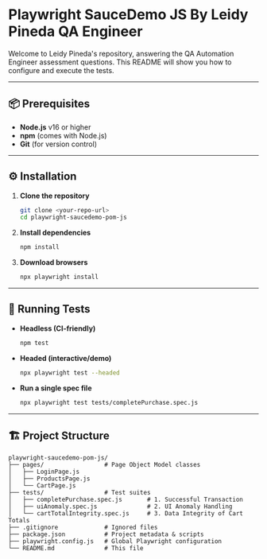 # Playwright SauceDemo JS By Leidy Pineda QA Engineer

Welcome to Leidy Pineda's repository, answering the QA Automation Engineer assessment questions. This README will show you how to configure and execute the tests.

---

## 📦 Prerequisites

* **Node.js** v16 or higher
* **npm** (comes with Node.js)
* **Git** (for version control)

---

## ⚙️ Installation

1. **Clone the repository**

   ```bash
   git clone <your-repo-url>
   cd playwright-saucedemo-pom-js
   ```

2. **Install dependencies**

   ```bash
   npm install
   ```

3. **Download browsers**

   ```bash
   npx playwright install
   ```

---

## 🚀 Running Tests

* **Headless (CI-friendly)**

  ```bash
  npm test
  ```

* **Headed (interactive/demo)**

  ```bash
  npx playwright test --headed
  ```

* **Run a single spec file**

  ```bash
  npx playwright test tests/completePurchase.spec.js
  ```

---

## 🏗 Project Structure

```
playwright-saucedemo-pom-js/
├── pages/                 # Page Object Model classes
│   ├── LoginPage.js
│   ├── ProductsPage.js
│   └── CartPage.js
├── tests/                 # Test suites
│   ├── completePurchase.spec.js       # 1. Successful Transaction
│   ├── uiAnomaly.spec.js              # 2. UI Anomaly Handling
│   └── cartTotalIntegrity.spec.js     # 3. Data Integrity of Cart Totals
├── .gitignore             # Ignored files 
├── package.json           # Project metadata & scripts
├── playwright.config.js   # Global Playwright configuration
└── README.md              # This file
```
